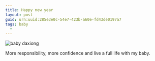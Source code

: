 ```yaml
---
title: Happy new year
layout: post
guid: urn:uuid:285e3e0c-54e7-423b-a60e-fd43de0197a7
tags: baby
  - 
---
```



![baby daxiong](http://pic.yupoo.com/lishugo/ErO4gXCS/medish.jpg)

More responsibility, more confidence and live a full life with my baby.